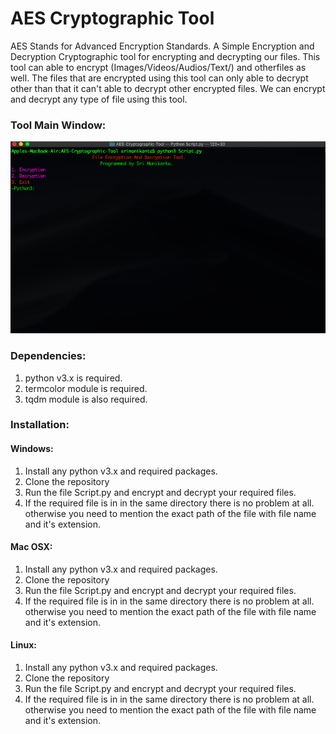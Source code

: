 # AES Cryptographic Tool

AES Stands for Advanced Encryption Standards. 
A Simple Encryption and Decryption Cryptographic tool for encrypting and decrypting our files.
This tool can able to encrypt (Images/Videos/Audios/Text/) and otherfiles as well.
The files that are encrypted using this tool can only able to decrypt other than that it can't able to decrypt other encrypted files.
We can encrypt and decrypt any type of file using this tool.

### Tool Main Window:

![](Mainwindow.png)


### Dependencies:

1. python v3.x is required.
2. termcolor module is required.
3. tqdm module is also required.

### Installation:

#### Windows:

1. Install any python v3.x and required packages.
2. Clone the repository
3. Run the file Script.py and encrypt and decrypt your required files.
4. If the required file is in in the same directory there is no problem at all. otherwise you need to mention the exact path of the file with file name and it's extension.

#### Mac OSX:

1. Install any python v3.x and required packages.
2. Clone the repository
3. Run the file Script.py and encrypt and decrypt your required files.
4. If the required file is in in the same directory there is no problem at all. otherwise you need to mention the exact path of the file with file name and it's extension.

#### Linux:

1. Install any python v3.x and required packages.
2. Clone the repository
3. Run the file Script.py and encrypt and decrypt your required files.
4. If the required file is in in the same directory there is no problem at all. otherwise you need to mention the exact path of the file with file name and it's extension.





